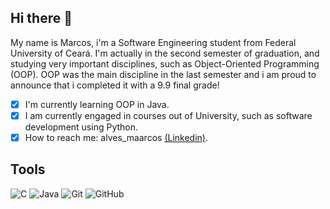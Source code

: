 ## Hi there 👋
My name is Marcos, i'm a Software Engineering student from Federal University of Ceará. I'm actually in the second semester of graduation, and studying very important disciplines, such as Object-Oriented Programming (OOP). OOP was the main discipline in the last semester and i am proud to announce that i completed it with a 9.9 final grade!

- [x] I'm currently learning OOP in Java.
- [x] I am currently engaged in courses out of University, such as software development using Python.
- [x] How to reach me: alves_maarcos [(Linkedin)](https://www.linkedin.com/in/marcos-emanuel-alves-dias-49b0b6311/).

## Tools
![C](https://img.shields.io/badge/c-%2300599C.svg?style=for-the-badge&logo=c&logoColor=white)
![Java](https://img.shields.io/badge/java-%23ED8B00.svg?style=for-the-badge&logo=openjdk&logoColor=white)
![Git](https://img.shields.io/badge/git-%23F05033.svg?style=for-the-badge&logo=git&logoColor=white)
![GitHub](https://img.shields.io/badge/github-%23121011.svg?style=for-the-badge&logo=github&logoColor=white)
